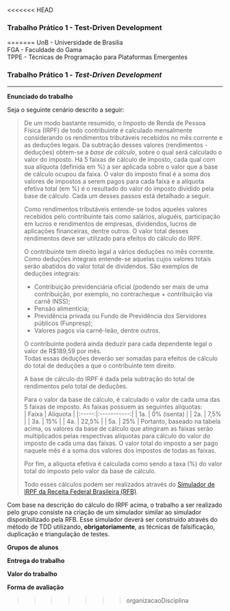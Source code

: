 <<<<<<< HEAD
### Trabalho Prático 1 - Test-Driven Development
=======
UnB - Universidade de Brasilia  
FGA - Faculdade do Gama  
TPPE - Técnicas de Programação para Plataformas Emergentes  

### Trabalho Prático 1 - _Test-Driven Development_

---

**Enunciado do trabalho** 

Seja o seguinte cenário descrito a seguir:

> De um modo bastante resumido, o Imposto de Renda de Pessoa Física (IRPF) de
> todo contribuinte é calculado mensalmente considerando os rendimentos
> tributáveis recebidos no mês corrente e as deduções legais. Da subtração
> desses valores (rendimentos - deduções) obtem-se a *base de cálculo*, sobre o
> qual será calculado o valor do imposto. Há 5 faixas de cálculo de imposto,
> cada qual com sua alíquota (definida em \%) a ser aplicada sobre o valor que a
> base de cálculo ocupou da faixa. O valor do imposto final é a soma dos valores
> de impostos a serem pagos para cada faixa e a alíquota efetiva total (em \%) é
> o resultado do valor do imposto dividido pela base de cálculo. Cada um desses
> passos está detalhado a seguir.
>
> Como rendimentos tributáveis entende-se todos aqueles valores recebidos pelo
> contribuinte tais como salários, aluguéis, participação em lucros e
> rendimentos de empresas, dividendos, lucros de aplicações financeiras, dentre
> outros. O valor total desses rendimentos deve ser utilizado para efeitos do
> cálculo do IRPF. 
>
> O contribuinte tem direito legal a vários deduções no mês corrente. Como
> deduções integrais entende-se aquelas cujos valores totais serão abatidos do
> valor total de dividendos. São exemplos de deduções integrais: 
> * Contribuição previdenciária oficial (podendo ser mais de uma contribuição,
>   por exemplo, no contracheque + contribuição via carnê INSS);
> * Pensão alimentícia;
> * Previdência privada ou Fundo de Previdência dos Servidores públicos
>   (Funpresp); 
> * Valores pagos via carnê-leão, dentre outros.  
>
> O contribuinte poderá ainda deduzir para cada dependente legal o valor de
> R$189,59 por mês.  
> Todas essas deduções deverão ser somadas para efeitos de cálculo do total de
> deduções a que o contribuinte tem direito.  
> 
> A base de cálculo do IRPF é dada pela subtração do total de rendimentos pelo
> total de deduções. 
> 
> Para o valor da base de cálculo, é calculado o valor de cada uma das 5 faixas
> de imposto. As faixas possuem as seguintes alíquotas:   
> | Faixa | Alíquota    |
> |:-----:|:-----------:|
> | 1a.   | 0% (isenta) |
> | 2a.   | 7,5%        |
> | 3a.   | 15%         |
> | 4a.   | 22,5%       |
> | 5a.   | 25%         |
> Portanto, baseado na tabela acima, os valores da base de cálculo que atingiram
> as faixas serão multiplicados pelas respectivas alíquotas para cálculo do
> valor do imposto de cada uma das faixas. O valor total do imposto a ser pago
> naquele mês é a soma dos valores dos impostos de todas as faixas. 
> 
> Por fim, a alíquota efetiva é calculada como sendo a taxa (%) do valor total
> do imposto pelo valor da base de cálculo. 
>
> Todo esses cálculos podem ser realizados através do [Simulador de IRPF da
> Receita Federal Brasileira (RFB)](https://www27.receita.fazenda.gov.br/simulador-irpf/). 


Com base na descrição do cálculo do IRPF acima, o trabalho a ser realizado pelo
grupo consiste na criação de um simulador similar ao simulador disponibilizado
pela RFB. Esse simulador deverá ser construído através do método de TDD
utilizando, **obrigatoriamente**, as técnicas de falsificação, duplicação e
triangulação de testes. 

**Grupos de alunos**

**Entrega do trabalho**

**Valor do trabalho**

**Forma de avaliação**
>>>>>>> organizacaoDisciplina

